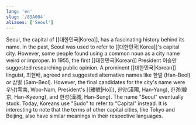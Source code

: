 ```yaml
---
lang: 'en'
slug: '/85A004'
aliases: ['Seoul']
---
```


Seoul, the capital of [[대한민국|Korea]], has a fascinating history behind its name. In the past, Seoul was used to refer to [[대한민국|Korea]]'s capital city. However, some people found using a common noun as a city name weird or improper. In 1955, the first [[대한민국|Korean]] President 이승만 suggested researching public opinion. A prominent [[대한민국|Korean]] linguist, 최현배, agreed and suggested alternative names like 한벌 (Han-Beol) or 삼벌 (Sam-Beol). However, the final candidates for the city's name were 우남(雩南, Woo-Nam, President's [[雅號|Ho]]), 한양(漢陽, Han-Yang), 한경(韓京, Han-Kyeong), and 한성(漢城, Han-Sung). The name "Seoul" eventually stuck. Today, Koreans use "Sudo" to refer to "Capital" instead. It is interesting to note that the terms of other capital cities, like Tokyo and Beijing, also have similar meanings in their respective languages.
